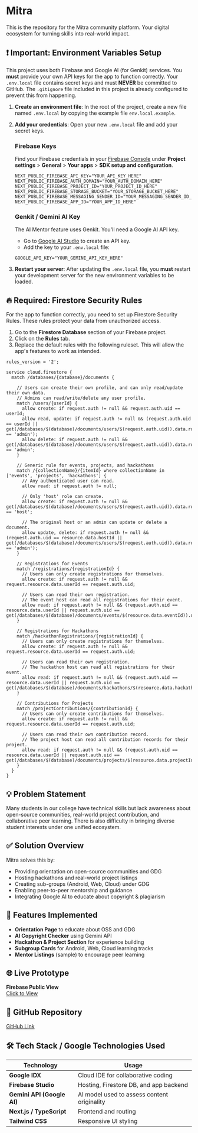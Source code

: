 # Mitra

This is the repository for the Mitra community platform. Your digital ecosystem for turning skills into real-world impact.

## ❗️ Important: Environment Variables Setup

This project uses both Firebase and Google AI (for Genkit) services. You **must** provide your own API keys for the app to function correctly. Your `.env.local` file contains secret keys and must **NEVER** be committed to GitHub. The `.gitignore` file included in this project is already configured to prevent this from happening.

1.  **Create an environment file**: In the root of the project, create a new file named `.env.local` by copying the example file `env.local.example`.

2.  **Add your credentials**: Open your new `.env.local` file and add your secret keys.

    ### Firebase Keys
    Find your Firebase credentials in your [Firebase Console](https://console.firebase.google.com/) under **Project settings** > **General** > **Your apps** > **SDK setup and configuration**.

    ```
    NEXT_PUBLIC_FIREBASE_API_KEY="YOUR_API_KEY_HERE"
    NEXT_PUBLIC_FIREBASE_AUTH_DOMAIN="YOUR_AUTH_DOMAIN_HERE"
    NEXT_PUBLIC_FIREBASE_PROJECT_ID="YOUR_PROJECT_ID_HERE"
    NEXT_PUBLIC_FIREBASE_STORAGE_BUCKET="YOUR_STORAGE_BUCKET_HERE"
    NEXT_PUBLIC_FIREBASE_MESSAGING_SENDER_ID="YOUR_MESSAGING_SENDER_ID_HERE"
    NEXT_PUBLIC_FIREBASE_APP_ID="YOUR_APP_ID_HERE"
    ```

    ### Genkit / Gemini AI Key
    The AI Mentor feature uses Genkit. You'll need a Google AI API key.
    - Go to [Google AI Studio](https://aistudio.google.com/app/apikey) to create an API key.
    - Add the key to your `.env.local` file:
    ```
    GOOGLE_API_KEY="YOUR_GEMINI_API_KEY_HERE"
    ```

3.  **Restart your server**: After updating the `.env.local` file, you **must** restart your development server for the new environment variables to be loaded.

## 🔥 Required: Firestore Security Rules

For the app to function correctly, you need to set up Firestore Security Rules. These rules protect your data from unauthorized access.

1.  Go to the **Firestore Database** section of your Firebase project.
2.  Click on the **Rules** tab.
3.  Replace the default rules with the following ruleset. This will allow the app's features to work as intended.

```
rules_version = '2';

service cloud.firestore {
  match /databases/{database}/documents {
    
    // Users can create their own profile, and can only read/update their own data.
    // Admins can read/write/delete any user profile.
    match /users/{userId} {
      allow create: if request.auth != null && request.auth.uid == userId;
      allow read, update: if request.auth != null && (request.auth.uid == userId || get(/databases/$(database)/documents/users/$(request.auth.uid)).data.role == 'admin');
      allow delete: if request.auth != null && get(/databases/$(database)/documents/users/$(request.auth.uid)).data.role == 'admin';
    }

    // Generic rule for events, projects, and hackathons
    match /{collectionName}/{itemId} where collectionName in ['events', 'projects', 'hackathons'] {
      // Any authenticated user can read.
      allow read: if request.auth != null;

      // Only 'host' role can create.
      allow create: if request.auth != null && get(/databases/$(database)/documents/users/$(request.auth.uid)).data.role == 'host';
      
      // The original host or an admin can update or delete a document.
      allow update, delete: if request.auth != null && (request.auth.uid == resource.data.hostId || get(/databases/$(database)/documents/users/$(request.auth.uid)).data.role == 'admin');
    }
    
    // Registrations for Events
    match /registrations/{registrationId} {
      // Users can only create registrations for themselves.
      allow create: if request.auth != null && request.resource.data.userId == request.auth.uid;
      
      // Users can read their own registration.
      // The event host can read all registrations for their event.
      allow read: if request.auth != null && (request.auth.uid == resource.data.userId || request.auth.uid == get(/databases/$(database)/documents/events/$(resource.data.eventId)).data.hostId);
    }
    
    // Registrations for Hackathons
    match /hackathonRegistrations/{registrationId} {
      // Users can only create registrations for themselves.
      allow create: if request.auth != null && request.resource.data.userId == request.auth.uid;
      
      // Users can read their own registration.
      // The hackathon host can read all registrations for their event.
      allow read: if request.auth != null && (request.auth.uid == resource.data.userId || request.auth.uid == get(/databases/$(database)/documents/hackathons/$(resource.data.hackathonId)).data.hostId);
    }
    
    // Contributions for Projects
    match /projectContributions/{contributionId} {
      // Users can only create contributions for themselves.
      allow create: if request.auth != null && request.resource.data.userId == request.auth.uid;

      // Users can read their own contribution record.
      // The project host can read all contribution records for their project.
      allow read: if request.auth != null && (request.auth.uid == resource.data.userId || request.auth.uid == get(/databases/$(database)/documents/projects/$(resource.data.projectId)).data.hostId);
    }
  }
}
```


## 💡 Problem Statement

Many students in our college have technical skills but lack awareness about open-source communities, real-world project contribution, and collaborative peer learning. There is also difficulty in bringing diverse student interests under one unified ecosystem.

## ✅ Solution Overview

Mitra solves this by:

- Providing orientation on open-source communities and GDG
- Hosting hackathons and real-world project listings
- Creating sub-groups (Android, Web, Cloud) under GDG
- Enabling peer-to-peer mentorship and guidance
- Integrating Google AI to educate about copyright & plagiarism

## 🚀 Features Implemented

- **Orientation Page** to educate about OSS and GDG
- **AI Copyright Checker** using Gemini API
- **Hackathon & Project Section** for experience building
- **Subgroup Cards** for Android, Web, Cloud learning tracks
- **Mentor Listings** (sample) to encourage peer learning

## 🌐 Live Prototype

**Firebase Public View**  
[Click to View](https://studio--mitra-29fln.us-central1.hosted.app/)

## 🔗 GitHub Repository

[GitHub Link](https://github.com/KEERTHIK-D-U/GDG-MITRA-Solution)


## 🛠️ Tech Stack / Google Technologies Used

| Technology | Usage |
|------------|-------|
| **Google IDX** | Cloud IDE for collaborative coding |
| **Firebase Studio** | Hosting, Firestore DB, and app backend |
| **Gemini API (Google AI)** | AI model used to assess content originality |
| **Next.js / TypeScript** | Frontend and routing |
| **Tailwind CSS** | Responsive UI styling |

